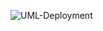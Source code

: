 ![UML-Deployment](http://www.plantuml.com/plantuml/proxy?cache=no&src=https://raw.githubusercontent.com/oleksandrblazhko/ai-215-horchynskyi/Laboratory-work-7/2-SoftwareDesign/2.7-PlantUML/UML-Deployment.puml)
